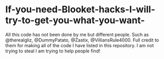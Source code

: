 # If-you-need-Blooket-hacks-I-will-try-to-get-you-what-you-want-
All this code has not been done by me but different people. Such as @therealgliz, @DummyPatato, @Zastix, @VilliansRule4000. Full credit to them for making all of the code I have listed in this repository. I am not trying to steal I am trying to help people find!
